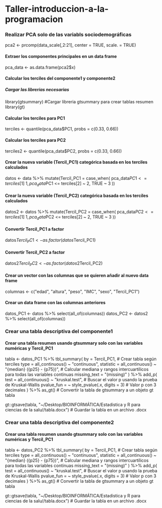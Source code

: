 # Taller-introduccion-a-la-programacion


### Realizar PCA solo de las variabls sociodemográficas
pca2 <- prcomp(data_scale[,2:21], center = TRUE, scale. = TRUE)

#### Extraer los componentes principales en un data frame
pca_data <- as.data.frame(pca2$x)

#### Calcular los terciles del componente1 y componente2

##### Cargar las librerías necesarias
library(gtsummary) #Cargar libreria gtsummary para crear tablas resumen
library(gt)

#### Calcular los terciles para PC1
terciles <- quantile(pca_data$PC1, probs = c(0.33, 0.66))

#### Calcular los terciles para PC2
terciles2 <- quantile(pca_data$PC2, probs = c(0.33, 0.66))

#### Crear la nueva variable (Tercil_PC1) categórica basada en los terciles calculados
datos <- data %>%
  mutate(Tercil_PC1 = case_when(
    pca_data$PC1 <= terciles[1] ~ 1,
    pca_data$PC1 <= terciles[2] ~ 2,
    TRUE ~ 3
  ))

#### Crear la nueva variable (Tercil_PC2) categórica basada en los terciles calculados
datos2 <- datos %>%
  mutate(Tercil_PC2 = case_when(
    pca_data$PC2 <= terciles[1] ~ 1,
    pca_data$PC2 <= terciles[2] ~ 2,
    TRUE ~ 3
  ))


#### Convertir Tercil_PC1 a factor
datos$Tercil_PC1 <- as.factor(datos$Tercil_PC1)

#### Convertir Tercil_PC2 a factor
datos2$Tercil_PC2 <- as.factor(datos2$Tercil_PC2)


#### Crear un vector con las columnas que se quieren añadir al nuevo data frame
columnas <- c("edad", "altura", "peso", "IMC", "sexo", "Tercil_PC1")

#### Crear un data frame con las columnas anteriores
datos_PC1 <- datos %>% select(all_of(columnas))
datos_PC2 <- datos2 %>% select(all_of(columnas))


### Crear una tabla descriptiva del componente1

#### Crear una tabla resumen usando gtsummary solo con las variables numéricas y Tercil_PC1
tabla <- datos_PC1 %>%
  tbl_summary(
    by = Tercil_PC1, # Crear tabla según terciles
    type = all_continuous() ~ "continuous",
    statistic = all_continuous() ~ "{median} ({p25} - {p75})", # Calcular mediana y rangos intercuartílicos para todas las variables continuas
    missing_text = "(missing)"
  ) %>%
  add_p(
    test = all_continuous() ~ "kruskal.test", # Buscar el valor p usando la prueba de Kruskal-Wallis
    pvalue_fun = ~ style_pvalue(.x, digits = 3) # Valor p con 3 decimales
  ) %>%
  as_gt() # Convertir la tabla de gtsummary a un objeto gt
tabla

gt::gtsave(tabla, "~/Desktop/BIOINFORMÁTICA/Estadistica y R para ciencias de la salu//tabla.docx") # Guardar la tabla en un archivo .docx


### Crear una tabla descriptiva del componente2

#### Crear una tabla resumen usando gtsummary solo con las variables numéricas y Tercil_PC1
tabla <- datos_PC2 %>%
  tbl_summary(
    by = Tercil_PC1, # Crear tabla según terciles
    type = all_continuous() ~ "continuous",
    statistic = all_continuous() ~ "{median} ({p25} - {p75})", # Calcular mediana y rangos intercuartílicos para todas las variables continuas
    missing_text = "(missing)"
  ) %>%
  add_p(
    test = all_continuous() ~ "kruskal.test", # Buscar el valor p usando la prueba de Kruskal-Wallis
    pvalue_fun = ~ style_pvalue(.x, digits = 3) # Valor p con 3 decimales
  ) %>%
  as_gt() # Convertir la tabla de gtsummary a un objeto gt
tabla

gt::gtsave(tabla, "~/Desktop/BIOINFORMÁTICA/Estadistica y R para ciencias de la salu//tabla.docx") # Guardar la tabla en un archivo .docx
